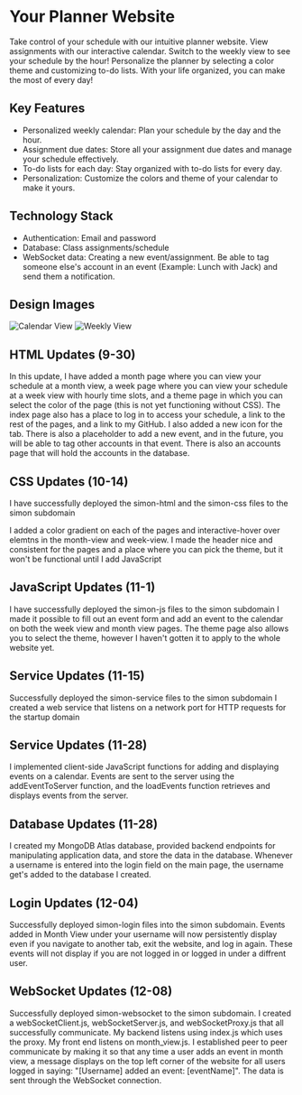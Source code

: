 # Your Planner Website

Take control of your schedule with our intuitive planner website. View assignments with our interactive calendar. Switch to the weekly view to see your schedule by the hour! Personalize the planner by selecting a color theme and customizing to-do lists. With your life organized, you can make the most of every day!

## Key Features

- Personalized weekly calendar: Plan your schedule by the day and the hour.
- Assignment due dates: Store all your assignment due dates and manage your schedule effectively.
- To-do lists for each day: Stay organized with to-do lists for every day.
- Personalization: Customize the colors and theme of your calendar to make it yours.

## Technology Stack

- Authentication: Email and password
- Database: Class assignments/schedule
- WebSocket data: Creating a new event/assignment. Be able to tag someone else's account in an event (Example: Lunch with Jack) and send them a notification.

## Design Images

![Calendar View](/Users/delaneyreed/Desktop/startup/design_images/Startup_Calendar_View.JPG)
![Weekly View](/Users/delaneyreed/Desktop/startup/design_images/Startup_Weekly_View.JPG)

## HTML Updates (9-30)
In this update, I have added a month page where you can view your schedule at a month view, a week page where you can view your schedule at a week view with hourly time slots, and a theme page in which you can select the color of the page (this is not yet functioning without CSS). The index page also has a place to log in to access your schedule, a link to the rest of the pages, and a link to my GitHub. I also added a new icon for the tab. There is also a placeholder to add a new event, and in the future, you will be able to tag other accounts in that event. There is also an accounts page that will hold the accounts in the database.

## CSS Updates (10-14)
I have successfully deployed the simon-html and the simon-css files to the simon subdomain

I added a color gradient on each of the pages and interactive-hover over elemtns in the month-view and week-view. I made the header nice and consistent for the pages and a place where you can pick the theme, but it won't be functional until I add JavaScript

## JavaScript Updates (11-1)
I have successfully deployed the simon-js files to the simon subdomain
I made it possible to fill out an event form and add an event to the calendar on both the week view and month view pages. The theme page also allows you to select the theme, however I haven't gotten it to apply to the whole website yet.

## Service Updates (11-15)
Successfully deployed the simon-service files to the simon subdomain
I created a web service that listens on a network port for HTTP requests for the startup domain

## Service Updates (11-28)
I implemented client-side JavaScript functions for adding and displaying events on a calendar. Events are sent to the server using the addEventToServer function, and the loadEvents function retrieves and displays events from the server.

## Database Updates (11-28)
I created my MongoDB Atlas database, provided backend endpoints for manipulating application data, and store the data in the database. Whenever a username is entered into the login field on the main page, the username get's added to the database I created.

## Login Updates (12-04)
Successfully deployed simon-login files into the simon subdomain. Events added in Month View under your username will now persistently display even if you navigate to another tab, exit the website, and log in again. These events will not display if you are not logged in or logged in under a diffrent user.

## WebSocket Updates (12-08)
Successfully deployed simon-websocket to the simon subdomain. I created a webSocketClient.js, webSocketServer.js, and webSocketProxy.js that all successfully communicate. My backend listens using index.js which uses the proxy. My front end listens on month_view.js. I established peer to peer communicate by making it so that any time a user adds an event in month view, a message displays on the top left corner of the website for all users logged in saying: "[Username] added an event: [eventName]". The data is sent through the WebSocket connection.